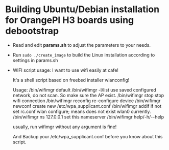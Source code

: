Building Ubuntu/Debian installation for OrangePI H3 boards using debootstrap
============================================================================

- Read and edit **params.sh** to adjust the parameters to your needs.<br/>
- Run `sudo ./create_image` to build the Linux installation according to settings in params.sh<br/>

- WIFI script usage:
    I want to use wifi easily at cafe!

    It's a shell script based on freebsd installer wlanconfig!

    Usage:
        /bin/wifimgr               default
        /bin/wifimgr -l/list       use saved configured network, do not scan. So make sure the AP exist.
        /bin/wifimgr stop          stop wifi connection
        /bin/wifimgr reconfig      re-configure device
        /bin/wifimgr newconf       create new /etc/wpa_supplicant.conf
        /bin/wifimgr addif         if not set rc.conf wlan configure; means does not exist wlan0 currently.
        /bin/wifimgr ns 127.0.0.1  set this nameserver
        /bin/wifimgr help/-h/--help


    usually, run wifimgr without any argument is fine!

    And Backup your /etc/wpa_supplicant.conf before you know about this script.
